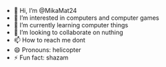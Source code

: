 - 👋 Hi, I’m @MikaMat24
- 👀 I’m interested in computers and computer games
- 🌱 I’m currently learning computer things
- 💞️ I’m looking to collaborate on nuthing
- 📫 How to reach me dont
- 😄 Pronouns: helicopter
- ⚡ Fun fact: shazam

<!---
MikaMat24/MikaMat24 is a ✨ special ✨ repository because its `README.md` (this file) appears on your GitHub profile.
You can click the Preview link to take a look at your changes.
--->
